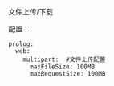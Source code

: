 文件上传/下载

配置：

```
prolog:
  web:
    multipart:  #文件上传配置
      maxFileSize: 100MB
      maxRequestSize: 100MB
```




